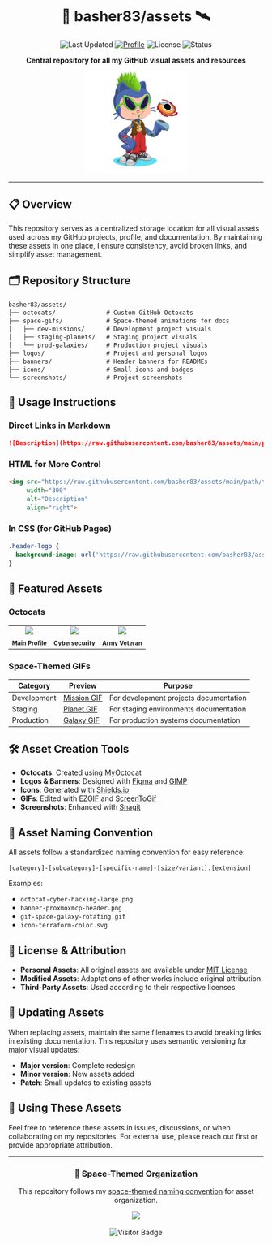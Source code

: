 <div align="center">

# 🚀 basher83/assets 🛰️

![Last Updated](https://img.shields.io/badge/Last%20Updated-2025--06--06-success)
[![Profile](https://img.shields.io/badge/GitHub-basher83-181717?style=flat&logo=github)](https://github.com/basher83)
![License](https://img.shields.io/badge/License-MIT-blue.svg)
![Status](https://img.shields.io/badge/Status-Active-brightgreen)

**Central repository for all my GitHub visual assets and resources**

<img src="https://raw.githubusercontent.com/basher83/assets/main/octocats/main-profile-octocat.png" width="200" alt="basher83 Custom Octocat">

</div>

---

## 📋 Overview

This repository serves as a centralized storage location for all visual assets used across my GitHub projects, profile, and documentation. By maintaining these assets in one place, I ensure consistency, avoid broken links, and simplify asset management.

## 🗂️ Repository Structure

```
basher83/assets/
├── octocats/              # Custom GitHub Octocats
├── space-gifs/            # Space-themed animations for docs
│   ├── dev-missions/      # Development project visuals
│   ├── staging-planets/   # Staging project visuals
│   └── prod-galaxies/     # Production project visuals
├── logos/                 # Project and personal logos
├── banners/               # Header banners for READMEs
├── icons/                 # Small icons and badges
└── screenshots/           # Project screenshots
```

## 🔗 Usage Instructions

### Direct Links in Markdown

```markdown
![Description](https://raw.githubusercontent.com/basher83/assets/main/path/to/asset.png)
```

### HTML for More Control

```html
<img src="https://raw.githubusercontent.com/basher83/assets/main/path/to/asset.png" 
     width="300" 
     alt="Description"
     align="right">
```

### In CSS (for GitHub Pages)

```css
.header-logo {
  background-image: url('https://raw.githubusercontent.com/basher83/assets/main/logos/my-logo.png');
}
```

## 🌟 Featured Assets

### Octocats

<div align="center">
  <table>
    <tr>
      <td align="center">
        <img src="https://raw.githubusercontent.com/basher83/assets/main/octocats/placeholder-main.png" width="100"><br>
        <sub><b>Main Profile</b></sub>
      </td>
      <td align="center">
        <img src="https://raw.githubusercontent.com/basher83/assets/main/octocats/placeholder-cyber.png" width="100"><br>
        <sub><b>Cybersecurity</b></sub>
      </td>
      <td align="center">
        <img src="https://raw.githubusercontent.com/basher83/assets/main/octocats/placeholder-army.png" width="100"><br>
        <sub><b>Army Veteran</b></sub>
      </td>
    </tr>
  </table>
</div>

### Space-Themed GIFs

| Category | Preview | Purpose |
|----------|---------|---------|
| Development | [Mission GIF](https://raw.githubusercontent.com/basher83/assets/main/space-gifs/dev-missions/placeholder.gif) | For development projects documentation |
| Staging | [Planet GIF](https://raw.githubusercontent.com/basher83/assets/main/space-gifs/staging-planets/placeholder.gif) | For staging environments documentation |
| Production | [Galaxy GIF](https://raw.githubusercontent.com/basher83/assets/main/space-gifs/prod-galaxies/placeholder.gif) | For production systems documentation |

## 🛠️ Asset Creation Tools

- **Octocats**: Created using [MyOctocat](https://myoctocat.com/)
- **Logos & Banners**: Designed with [Figma](https://www.figma.com/) and [GIMP](https://www.gimp.org/)
- **Icons**: Generated with [Shields.io](https://shields.io/)
- **GIFs**: Edited with [EZGIF](https://ezgif.com/) and [ScreenToGif](https://www.screentogif.com/)
- **Screenshots**: Enhanced with [Snagit](https://www.techsmith.com/screen-capture.html)

## 📝 Asset Naming Convention

All assets follow a standardized naming convention for easy reference:

```
[category]-[subcategory]-[specific-name]-[size/variant].[extension]
```

Examples:
- `octocat-cyber-hacking-large.png`
- `banner-proxmoxmcp-header.png`
- `gif-space-galaxy-rotating.gif`
- `icon-terraform-color.svg`

## 📜 License & Attribution

- **Personal Assets**: All original assets are available under [MIT License](LICENSE)
- **Modified Assets**: Adaptations of other works include original attribution
- **Third-Party Assets**: Used according to their respective licenses

## 🔄 Updating Assets

When replacing assets, maintain the same filenames to avoid breaking links in existing documentation. This repository uses semantic versioning for major visual updates:

- **Major version**: Complete redesign
- **Minor version**: New assets added
- **Patch**: Small updates to existing assets

## 🤝 Using These Assets

Feel free to reference these assets in issues, discussions, or when collaborating on my repositories. For external use, please reach out first or provide appropriate attribution.

---

<div align="center">
  
### 🌌 Space-Themed Organization

This repository follows my [space-themed naming convention](https://github.com/basher83/basher83/blob/main/repo-naming-conventions.md) for asset organization.

<img src="https://raw.githubusercontent.com/basher83/assets/main/space-gifs/placeholder-footer.gif" width="500">

![Visitor Badge](https://visitor-badge.laobi.icu/badge?page_id=basher83.assets)

</div>